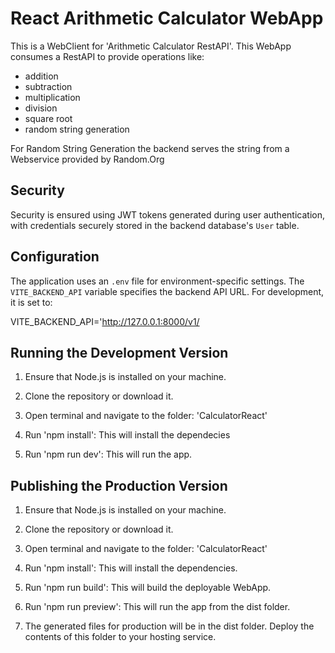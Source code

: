 # React Arithmetic Calculator WebApp

This is a WebClient for 'Arithmetic Calculator RestAPI'.
This WebApp consumes a RestAPI to provide operations like: 

- addition
- subtraction
- multiplication
- division 
- square root
- random string generation

For Random String Generation the backend serves the string from a Webservice provided by Random.Org

## Security
Security is ensured using JWT tokens generated during user authentication, with credentials securely stored in the backend database's `User` table.

## Configuration

The application uses an `.env` file for environment-specific settings. The `VITE_BACKEND_API` variable specifies the backend API URL. For development, it is set to:

VITE_BACKEND_API='http://127.0.0.1:8000/v1/

## Running the Development Version

1. Ensure that Node.js is installed on your machine. 

2. Clone the repository or download it.

3. Open terminal and navigate to the folder: 'CalculatorReact'

4. Run 'npm install': This will install the dependecies

5. Run 'npm run dev': This will run the app.

## Publishing the Production Version

1. Ensure that Node.js is installed on your machine. 

2. Clone the repository or download it.

3. Open terminal and navigate to the folder: 'CalculatorReact'

4. Run 'npm install': This will install the dependencies.

5. Run 'npm run build': This will build the deployable WebApp.

6. Run 'npm run preview': This will run the app from the dist folder.

7. The generated files for production will be in the dist folder. Deploy the contents of this folder to your hosting service.

